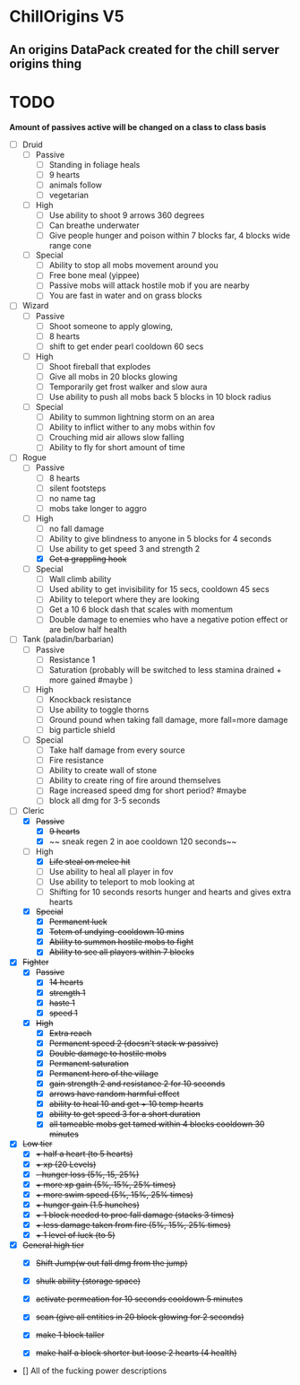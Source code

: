 # ChillOrigins V5
## An origins DataPack created for the chill server origins thing


# TODO

**Amount of passives active will be changed on a class to class basis**

- [ ] Druid
  - [ ] Passive
    - [ ] Standing in foliage heals
    - [ ]  9 hearts 
    - [ ] animals follow 
    - [ ] vegetarian
  - [ ] High
    - [ ] Use ability to shoot 9 arrows 360 degrees
    - [ ] Can breathe underwater
    - [ ] Give people hunger and poison within 7 blocks far, 4 blocks wide range cone
  - [ ] Special
    - [ ] Ability to stop all mobs movement around you
    - [ ] Free bone meal (yippee)
    - [ ] Passive mobs will attack hostile mob if you are nearby
    - [ ] You are fast in water and on grass blocks
- [ ] Wizard
  - [ ] Passive
    - [ ] Shoot someone to apply glowing,
    - [ ] 8 hearts
    - [ ] shift to get ender pearl cooldown 60 secs 
  - [ ] High
    - [ ] Shoot fireball that explodes
    - [ ] Give all mobs in 20 blocks glowing
    - [ ] Temporarily get frost walker and slow aura
    - [ ] Use ability to push all mobs back 5 blocks in 10 block radius
  - [ ] Special
    - [ ] Ability to summon lightning storm on an area
    - [ ] Ability to inflict wither to any mobs within fov
    - [ ] Crouching mid air allows slow falling
    - [ ] Ability to fly for short amount of time
- [ ] Rogue
  - [ ] Passive
    - [ ] 8 hearts 
    - [ ] silent footsteps 
    - [ ] no name tag 
    - [ ] mobs take longer to aggro
  - [ ] High
    - [ ] no fall damage
    - [ ] Ability to give blindness to anyone in 5 blocks for 4 seconds
    - [ ] Use ability to get speed 3 and strength 2
    - [x] ~~Get a grappling hook~~
  - [ ] Special
    - [ ] Wall climb ability
    - [ ] Used ability to get invisibility for 15 secs, cooldown 45 secs
    - [ ] Ability to teleport where they are looking
    - [ ] Get a 10 6 block dash that scales with momentum
    - [ ] Double damage to enemies who have a negative potion effect or are below half health 
- [ ] Tank (paladin/barbarian)
  - [ ] Passive
    - [ ] Resistance 1
    - [ ] Saturation (probably will be switched to less stamina drained + more gained #maybe )
  - [ ] High
    - [ ] Knockback resistance
    - [ ] Use ability to toggle thorns
    - [ ] Ground pound when taking fall damage, more fall=more damage
    - [ ] big particle shield
  - [ ] Special
    - [ ] Take half damage from every source
    - [ ] Fire resistance
    - [ ] Ability to create wall of stone
    - [ ] Ability to create ring of fire around themselves
    - [ ] Rage increased speed dmg for short period? #maybe
    - [ ] block all dmg for 3-5 seconds
- [ ] Cleric
  - [x] ~~Passive~~
    - [x] ~~9 hearts~~
    - [x] ~~ sneak regen 2 in aoe cooldown 120 seconds~~
  - [ ] High
    - [x] ~~Life steal on melee hit~~
    - [ ] Use ability to heal all player in fov
    - [ ] Use ability to teleport to mob looking at
    - [ ] Shifting for 10 seconds resorts hunger and hearts and gives extra hearts
  - [x] ~~Special~~
    - [x] ~~Permanent luck~~
    - [x] ~~Totem of undying-cooldown 10 mins~~
    - [x] ~~Ability to summon hostile mobs to fight~~
    - [x] ~~Ability to see all players within 7 blocks~~
- [x] ~~Fighter~~
  - [x] ~~Passive~~
    - [x] ~~14 hearts~~
    - [x] ~~strength 1~~
    - [x] ~~haste 1~~
    - [x] ~~speed 1~~
  - [x] ~~High~~
    - [x] ~~Extra reach~~
    - [x] ~~Permanent speed 2  (doesn't stack w passive)~~
    - [x] ~~Double damage to hostile mobs~~
    - [x] ~~Permanent saturation~~
    - [x] ~~Permanent hero of the village~~
    - [x] ~~gain strength 2 and resistance 2 for 10 seconds~~
    - [x] ~~arrows have random harmful effect~~
    - [x] ~~ability to heal 10 and get + 10 temp hearts~~ 
    - [x] ~~ability to get speed 3 for a short duration~~
    - [x] ~~all tameable mobs get tamed within 4 blocks cooldown 30 minutes~~
- [x] ~~Low tier~~
  - [x] ~~+ half a heart (to 5 hearts)~~
  - [x] ~~+ xp (20 Levels)~~
  - [x] ~~- hunger loss  (5%, 15, 25%)~~
  - [x] ~~+ more xp gain (5%, 15%, 25% times)~~
  - [x] ~~+ more swim speed (5%, 15%, 25% times)~~
  - [x] ~~+ hunger gain (1.5 hunches)~~
  - [x] ~~+ 1 block needed to proc fall damage (stacks 3 times)~~ 
  - [x] ~~+ less damage taken from fire (5%, 15%, 25% times)~~
  - [x] ~~+ 1 level of luck (to 5)~~
- [x] ~~General high tier~~
  - [x] ~~Shift Jump(w out fall dmg from the jump)~~ 
  - [x] ~~shulk ability (storage space)~~
  - [x] ~~activate permeation for 10 seconds cooldown 5 minutes~~ 
  - [x] ~~scan (give all entities in 20 block glowing for 2 seconds)~~
  - [x] ~~make 1 block taller~~
  - [x] ~~make half a block shorter but loose 2 hearts (4 health)~~


- [] All of the fucking power descriptions